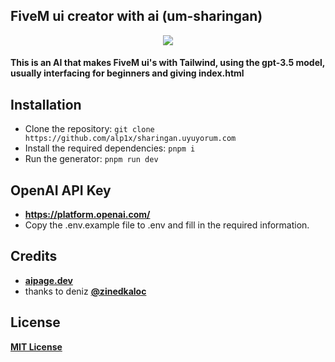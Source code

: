 ## FiveM ui creator with ai (um-sharingan)
<div align="center"> 
  <img src="https://cdn.discordapp.com/attachments/1082006975212163092/1140998961361072249/image.png">
</div>

#### This is an AI that makes FiveM ui's with Tailwind, using the gpt-3.5 model, usually interfacing for beginners and giving index.html

## Installation
* Clone the repository: ``git clone https://github.com/alp1x/sharingan.uyuyorum.com``
* Install the required dependencies: ``pnpm i``
* Run the generator: ``pnpm run dev``

## OpenAI API Key
* **https://platform.openai.com/**
* Copy the .env.example file to .env and fill in the required information.

## Credits
* **[aipage.dev](https://github.com/zinedkaloc/aipage.dev)** 
* thanks to deniz **[@zinedkaloc](https://github.com/zinedkaloc/)**

## License
**[MIT License](https://github.com/alp1x/sharingan.uyuyorum.com/blob/main/LICENSE)**
